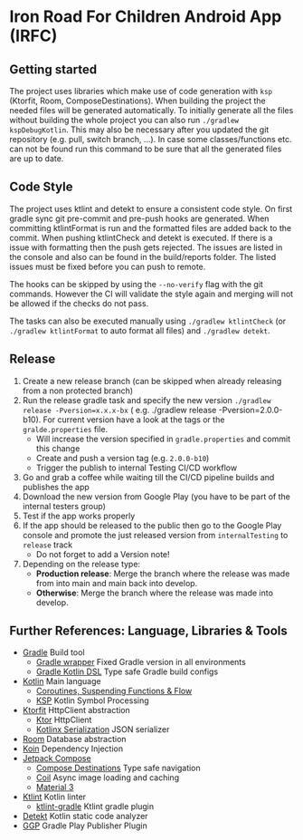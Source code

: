 # Iron Road For Children Android App (IRFC)

## Getting started

The project uses libraries which make use of code generation with `ksp` (Ktorfit, Room,
ComposeDestinations). When building the project the needed files will be generated automatically.
To initially generate all the files without building the whole project you can also run
`./gradlew kspDebugKotlin`. This may also be necessary after you updated the git repository
(e.g. pull, switch branch, ...). In case some classes/functions etc. can not be found run this
command to be sure that all the generated files are up to date.

## Code Style

The project uses ktlint and detekt to ensure a consistent code style. On first gradle sync git
pre-commit and pre-push hooks are generated. When committing ktlintFormat is run and the formatted
files are added back to the commit. When pushing ktlintCheck and detekt is executed. If there is a
issue with formatting then the push gets rejected. The issues are listed in the console and also can
be found in the build/reports folder. The listed issues must be fixed before you can push to remote.

The hooks can be skipped by using the `--no-verify` flag with the git commands. However the CI will
validate the style again and merging will not be allowed if the checks do not pass.

The tasks can also be executed manually using `./gradlew ktlintCheck` (or `./gradlew ktlintFormat`
to auto format all files) and `./gradlew detekt`.

## Release

1. Create a new release branch (can be skipped when already releasing from a non protected branch)
2. Run the release gradle task and specify the new version `./gradlew release -Pversion=x.x.x-bx` (
   e.g. ./gradlew release -Pversion=2.0.0-b10). For current version have a look at the tags or
   the `gralde.properties` file.
    - Will increase the version specified in `gradle.properties` and commit this change
    - Create and push a version tag (e.g. `2.0.0-b10`)
    - Trigger the publish to internal Testing CI/CD workflow
3. Go and grab a coffee while waiting till the CI/CD pipeline builds and publishes the app
4. Download the new version from Google Play (you have to be part of the internal testers group)
5. Test if the app works properly
6. If the app should be released to the public then go to the Google Play console and promote the
   just released version from `internalTesting` to `release` track
    - Do not forget to add a Version note!
7. Depending on the release type:
    - **Production release**: Merge the branch where the release was made from into main and main
      back into develop.
    - **Otherwise**: Merge the branch where the release was made into develop.

## Further References: Language, Libraries & Tools

- [Gradle](https://gradle.org/) Build tool
    - [Gradle wrapper](https://docs.gradle.org/current/userguide/gradle_wrapper.html) Fixed Gradle
      version in all environments
    - [Gradle Kotlin DSL](https://docs.gradle.org/current/userguide/kotlin_dsl.html) Type safe
      Gradle build configs
- [Kotlin](https://kotlinlang.org/) Main language
    - [Coroutines, Suspending Functions & Flow](https://kotlinlang.org/docs/coroutines-guide.html)
    - [KSP](https://kotlinlang.org/docs/ksp-overview.html) Kotlin Symbol Processing
- [Ktorfit](https://foso.github.io/Ktorfit/) HttpClient abstraction
    - [Ktor](https://ktor.io/) HttpClient
    - [Kotlinx Serialization](https://kotlinlang.org/docs/serialization.html) JSON serializer
- [Room](https://developer.android.com/training/data-storage/room) Database abstraction
- [Koin](https://insert-koin.io/) Dependency Injection
- [Jetpack Compose](https://developer.android.com/jetpack/compose)
    - [Compose Destinations](https://composedestinations.rafaelcosta.xyz/) Type safe navigation
    - [Coil](https://coil-kt.github.io/coil/) Async image loading and caching
    - [Material 3](https://developer.android.com/jetpack/compose/designsystems/material3)
- [Ktlint](https://pinterest.github.io/ktlint/) Kotlin linter
    - [ktlint-gradle](https://github.com/JLLeitschuh/ktlint-gradle) Ktlint gradle plugin
- [Detekt](https://detekt.dev/) Kotlin static code analyzer
- [GGP](https://github.com/Triple-T/gradle-play-publisher) Gradle Play Publisher Plugin